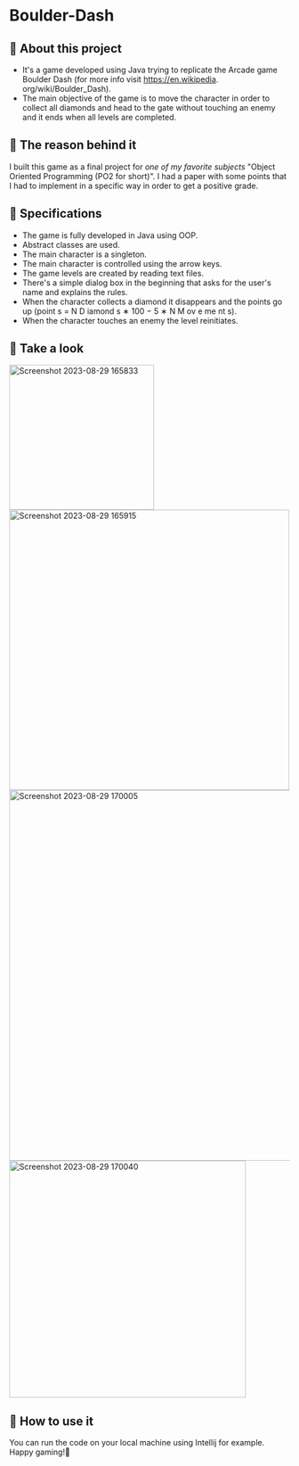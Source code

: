 # Boulder-Dash

## 📌 About this project
* It's a game developed using Java trying to replicate the Arcade game Boulder Dash (for more info visit https://en.wikipedia.
org/wiki/Boulder_Dash).
* The main objective of the game is to move the character in order to collect all diamonds and head to the gate without touching an enemy and it ends when all levels are completed.
  
## 📌 The reason behind it
I built this game as a final project for *one of my favorite subjects* "Object Oriented Programming (PO2 for short)".
I had a paper with some points that I had to implement in a specific way in order to get a positive grade.

## 📌 Specifications
* The game is fully developed in Java using OOP.
* Abstract classes are used.
* The main character is a singleton.
* The main character is controlled using the arrow keys.
* The game levels are created by reading text files.
* There's a simple dialog box in the beginning that asks for the user's name and explains the rules.
* When the character collects a diamond it disappears and the points go up (point s = N D iamond s ∗ 100 − 5 ∗ N M ov e me nt s).
* When the character touches an enemy the level reinitiates.


## 📌 Take a look
<img width="260" alt="Screenshot 2023-08-29 165833" src="https://github.com/cleyde-varela/Boulder-Dash/assets/83819524/b7fe2459-2812-42af-b6c1-17aedf5ef267">

<img width="503" alt="Screenshot 2023-08-29 165915" src="https://github.com/cleyde-varela/Boulder-Dash/assets/83819524/cbccf2d1-c791-4e50-bccf-a40d34ae9805">


<img width="665" alt="Screenshot 2023-08-29 170005" src="https://github.com/cleyde-varela/Boulder-Dash/assets/83819524/f38f5805-3467-48e8-9759-b89f5c39125a">

<img width="425" alt="Screenshot 2023-08-29 170040" src="https://github.com/cleyde-varela/Boulder-Dash/assets/83819524/0318a2b0-f569-4ecc-93d2-3929aa43b81e">

## 📌 How to use it
You can run the code on your local machine using Intellij for example. Happy gaming!👋

